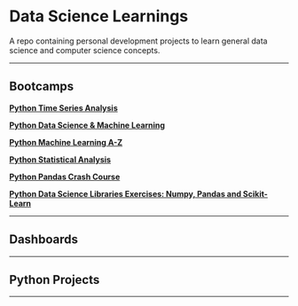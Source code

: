 # Data Science Learnings
A repo containing personal development projects to learn general data science and computer science concepts. 

***
## Bootcamps

__[Python Time Series Analysis](https://github.com/Zynith/Time-Series-Analysis)__

__[Python Data Science & Machine Learning](https://github.com/Zynith/Data-Science-and-Machine-Learning-Bootcamp)__

__[Python Machine Learning A-Z](https://github.com/Zynith/Machine-Learning-A-Z)__

__[Python Statistical Analysis](https://github.com/Zynith/Python-Statistical-Analysis)__

__[Python Pandas Crash Course](https://github.com/Zynith/Pandas-Crash-Course)__

__[Python Data Science Libraries Exercises: Numpy, Pandas and Scikit-Learn](https://github.com/Zynith/Data-Science-Exercises)__

***

## Dashboards

***

## Python Projects

***
